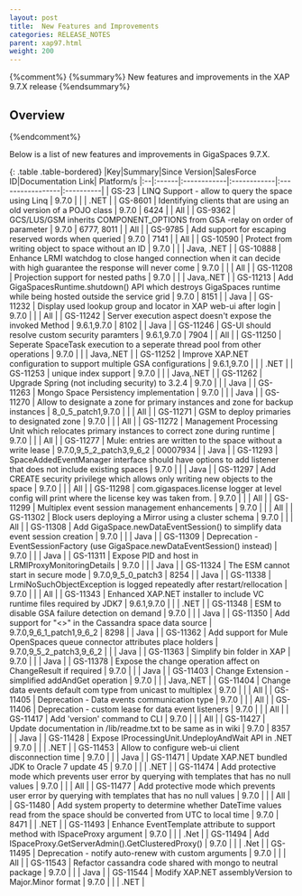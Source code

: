 ```yaml
---
layout: post
title:  New Features and Improvements
categories: RELEASE_NOTES
parent: xap97.html
weight: 200
---
```


{%comment%}
{%summary%} New features and improvements in the XAP 9.7.X release {%endsummary%}

## Overview
{%endcomment%}

Below is a list of new features and improvements in GigaSpaces 9.7.X.


{: .table .table-bordered}
|Key|Summary|Since Version|SalesForce ID|Documentation Link| Platform/s
|:--|:------|:------------|:------------|:-----------------|:----------|
| GS-23    | LINQ Support - allow to query the space using Linq | 9.7.0 | | | .NET |
| GS-8601  | Identifying clients that are using an old version of a POJO class | 9.7.0 | 6424 | | All |
| GS-9362  | GCS/LUS/GSM inherits COMPONENT_OPTIONS from GSA -relay on order of parameter | 9.7.0 | 6777, 8011 | | All |
| GS-9785  | Add support for escaping reserved words when queried | 9.7.0 | 7141 | | All |
| GS-10590 | Protect from writing object to space without an ID | 9.7.0 | | | Java, .NET |
| GS-10888 | Enhance LRMI watchdog to close hanged connection when it can decide with high guarantee the response will never come | 9.7.0 | | | All |
| GS-11208 | Projection support for nested paths | 9.7.0 | | | Java,.NET |
| GS-11213 | Add GigaSpacesRuntime.shutdown() API which destroys GigaSpaces runtime while being hosted outside the service grid | 9.7.0 | 8151 | | Java |
| GS-11232 | Display used lookup group and locator in XAP web-ui after login | 9.7.0 | | | All |
| GS-11242 | Server execution aspect doesn't expose the invoked Method | 9.6.1,9.7.0 | 8102 | | Java |
| GS-11246 | GS-UI should resolve custom security paramters | 9.6.1,9.7.0 | 7904 | | All |
| GS-11250 | Seperate SpaceTask execution to a seperate thread pool from other operations | 9.7.0 | | | Java,.NET |
| GS-11252 | Improve XAP.NET configuration to support multiple GSA configurations | 9.6.1,9.7.0 | | | .NET |
| GS-11253 | unique index support | 9.7.0 | | | Java,.NET |
| GS-11262 | Upgrade Spring (not including security) to 3.2.4 | 9.7.0 | | | Java |
| GS-11263 | Mongo Space Persistency implementation | 9.7.0 | | | Java |
| GS-11270 | Allow to designate a zone for primary instances and zone for backup instances | 8_0_5_patch1,9.7.0 | | | All |
| GS-11271 | GSM to deploy primaries to designated zone | 9.7.0 | | | All |
| GS-11272 | Management Processing Unit which relocates primary instances to correct zone during runtime | 9.7.0 | | | All |
| GS-11277 | Mule: entries are written to the space without a write lease | 9.7.0,9_5_2_patch3,9_6_2 | 00007934 | | Java |
| GS-11293 | SpaceAddedEventManager interface should have options to add listener that does not include existing spaces | 9.7.0 | | | Java |
| GS-11297 | Add CREATE security privilege which allows only writing new objects to the space | 9.7.0 | | | All |
| GS-11298 | com.gigaspaces.license logger at level config will print where the license key was taken from. | 9.7.0 | | | All |
| GS-11299 | Multiplex event session management enhancements | 9.7.0 | | | All |
| GS-11302 | Block users deploying a Mirror using a cluster schema | 9.7.0 | | | All |
| GS-11308 | Add GigaSpace.newDataEventSession() to simplify data event session creation | 9.7.0 | | | Java |
| GS-11309 | Deprecation - EventSessionFactory (use GigaSpace.newDataEventSession() instead) | 9.7.0 | | | Java |
| GS-11311 | Expose PID and host in LRMIProxyMonitoringDetails | 9.7.0 | | | Java |
| GS-11324 | The ESM cannot start in secure mode | 9.7.0,9_5_0_patch3 | 8254 | | Java |
| GS-11338 | LrmiNoSuchObjectException is logged repeatedly after restart/rellocation | 9.7.0 | | | All |
| GS-11343 | Enhanced XAP.NET installer to include VC runtime files required by JDK7 | 9.6.1,9.7.0 | | | .NET |
| GS-11348 | ESM to disable GSA failure detection on demand | 9.7.0 | | | Java |
| GS-11350 | Add support for "<>" in the Cassandra space data source | 9.7.0,9_6_1_patch1,9_6_2 | 8298 | | Java |
| GS-11362 | Add support for Mule OpenSpaces queue connector attributes place holders | 9.7.0,9_5_2_patch3,9_6_2 | | | Java |
| GS-11363 | Simplify bin folder in XAP | 9.7.0 | | | Java |
| GS-11378 | Expose the change operation affect on ChangeResult if required | 9.7.0 | | | Java |
| GS-11403 | Change Extension - simplified addAndGet operation | 9.7.0 | | | Java,.NET |
| GS-11404 | Change data events default com type from unicast to multiplex | 9.7.0 | | | All |
| GS-11405 | Deprecation - Data events communication type | 9.7.0 | | | All |
| GS-11406 | Deprecation - custom lease for data event listeners | 9.7.0 | | | All |
| GS-11417 | Add 'version' command to CLI | 9.7.0 | | | All |
| GS-11427 | Update documentation in /lib/readme.txt to be same as in wiki | 9.7.0 | 8357 | | Java |
| GS-11428 | Expose IProcessingUnit.UndeployAndWait API in .NET | 9.7.0 | | | .NET |
| GS-11453 | Allow to configure web-ui client disconnection time | 9.7.0 | | | Java |
| GS-11471 | Update XAP.NET bundled JDK to Oracle 7 update 45 | 9.7.0 | | | .NET |
| GS-11474 | Add protective mode which prevents user error by querying with templates that has no null values | 9.7.0 | | | All |
| GS-11477 | Add protective mode which prevents user error by querying with templates that has no null values | 9.7.0 | | | All |
| GS-11480 | Add system property to determine whether DateTime values read from the space should be converted from UTC to local time | 9.7.0 | 8471 | | .NET |
| GS-11493 | Enhance EventTemplate attribute to support method with ISpaceProxy argument | 9.7.0 | | | .Net |
| GS-11494 | Add ISpaceProxy.GetServerAdmin().GetClusteredProxy() | 9.7.0 | | | .Net |
| GS-11495 | Deprecation - notify auto-renew with custom arguments | 9.7.0 | | | All |
| GS-11543 | Refactor cassandra code shared with mongo to neutral package | 9.7.0 | | | Java |
| GS-11544 | Modify XAP.NET assemblyVersion to Major.Minor format | 9.7.0 | | | .NET |